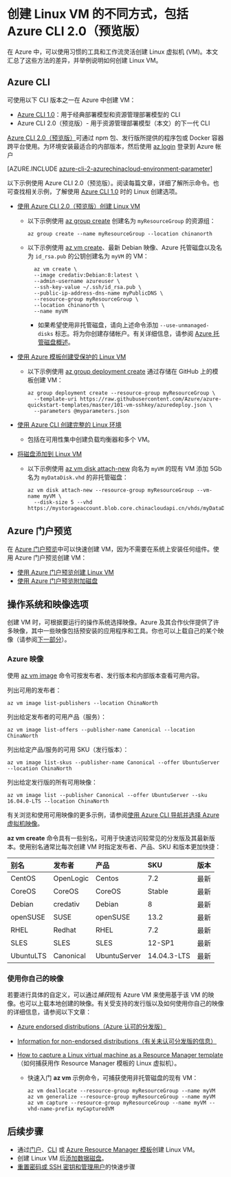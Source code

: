 <properties
    pageTitle="在 Azure 中创建 Linux VM 的不同方式 | Azure"
    description="介绍在 Azure 上创建 Linux 虚拟机的不同方法，并提供每种方法的工具和教程的链接。"
    services="virtual-machines-linux"
    documentationcenter=""
    author="iainfoulds"
    manager="timlt"
    editor=""
    tags="azure-resource-manager" />
<tags 
    ms.assetid="f38f8a44-6c88-4490-a84a-46388212d24c"
    ms.service="virtual-machines-linux"
    ms.devlang="na"
    ms.topic="get-started-article"
    ms.tgt_pltfrm="vm-linux"
    ms.workload="infrastructure-services"
    ms.date="01/03/2016"
    wacn.date="03/24/2017"
    ms.author="iainfou" />

# 创建 Linux VM 的不同方式，包括 Azure CLI 2.0（预览版）
在 Azure 中，可以使用习惯的工具和工作流灵活创建 Linux 虚拟机 (VM)。本文汇总了这些方法的差异，并举例说明如何创建 Linux VM。

## Azure CLI
可使用以下 CLI 版本之一在 Azure 中创建 VM：

- [Azure CLI 1.0](/documentation/articles/virtual-machines-linux-creation-choices-nodejs/)：用于经典部署模型和资源管理部署模型的 CLI
- Azure CLI 2.0（预览版）- 用于资源管理部署模型（本文）的下一代 CLI

[Azure CLI 2.0（预览版）](https://docs.microsoft.com/cli/azure/install-az-cli2)可通过 npm 包、发行版所提供的程序包或 Docker 容器跨平台使用。为环境安装最适合的内部版本，然后使用 [az login](https://docs.microsoft.com/cli/azure/#login) 登录到 Azure 帐户

[AZURE.INCLUDE [azure-cli-2-azurechinacloud-environment-parameter](../../includes/azure-cli-2-azurechinacloud-environment-parameter.md)]

以下示例使用 Azure CLI 2.0（预览版）。阅读每篇文章，详细了解所示命令。也可查找相关示例，了解使用 [Azure CLI 1.0](/documentation/articles/virtual-machines-linux-creation-choices-nodejs/) 时的 Linux 创建选项。

* [使用 Azure CLI 2.0（预览版）创建 Linux VM](/documentation/articles/virtual-machines-linux-quick-create-cli/)
  
    * 以下示例使用 [az group create](https://docs.microsoft.com/cli/azure/group#create) 创建名为 `myResourceGroup` 的资源组：

          az group create --name myResourceGroup --location chinanorth

    * 以下示例使用 [az vm create](https://docs.microsoft.com/cli/azure/vm#create)、最新 Debian 映像、Azure 托管磁盘以及名为 `id_rsa.pub` 的公钥创建名为 `myVM` 的 VM：

            az vm create \
            --image credativ:Debian:8:latest \
            --admin-username azureuser \
            --ssh-key-value ~/.ssh/id_rsa.pub \
            --public-ip-address-dns-name myPublicDNS \
            --resource-group myResourceGroup \
            --location chinanorth \
            --name myVM

        * 如果希望使用非托管磁盘，请向上述命令添加 `--use-unmanaged-disks` 标志。将为你创建存储帐户。有关详细信息，请参阅 [Azure 托管磁盘概述](/documentation/articles/storage-managed-disks-overview/)。

* [使用 Azure 模板创建受保护的 Linux VM](/documentation/articles/virtual-machines-linux-create-ssh-secured-vm-from-template/)
  
    * 以下示例使用 [az group deployment create](https://docs.microsoft.com/cli/azure/group/deployment#create) 通过存储在 GitHub 上的模板创建 VM：

          az group deployment create --resource-group myResourceGroup \ 
            --template-uri https://raw.githubusercontent.com/Azure/azure-quickstart-templates/master/101-vm-sshkey/azuredeploy.json \
            --parameters @myparameters.json

* [使用 Azure CLI 创建完整的 Linux 环境](/documentation/articles/virtual-machines-linux-create-cli-complete/)
  
    * 包括在可用性集中创建负载均衡器和多个 VM。

* [将磁盘添加到 Linux VM](/documentation/articles/virtual-machines-linux-add-disk/)
  
    * 以下示例使用 [az vm disk attach-new](https://docs.microsoft.com/cli/azure/vm/disk#attach-new) 向名为 `myVM` 的现有 VM 添加 5Gb 名为 `myDataDisk.vhd` 的非托管磁盘：

          az vm disk attach-new --resource-group myResourceGroup --vm-name myVM \
            --disk-size 5 --vhd https://mystorageaccount.blob.core.chinacloudapi.cn/vhds/myDataDisk.vhd

## Azure 门户预览
在 [Azure 门户预览](https://portal.azure.cn)中可以快速创建 VM，因为不需要在系统上安装任何组件。使用 Azure 门户预览创建 VM：

* [使用 Azure 门户预览创建 Linux VM](/documentation/articles/virtual-machines-linux-quick-create-portal/)
* [使用 Azure 门户预览附加磁盘](/documentation/articles/virtual-machines-linux-attach-disk-portal/)

## 操作系统和映像选项
创建 VM 时，可根据要运行的操作系统选择映像。Azure 及其合作伙伴提供了许多映像，其中一些映像包括预安装的应用程序和工具。你也可以上载自己的某个映像（请参阅[下一部分](#use-your-own-image)）。

### Azure 映像
使用 [az vm image](https://docs.microsoft.com/cli/azure/vm/image) 命令可按发布者、发行版本和内部版本查看可用内容。

列出可用的发布者：

    az vm image list-publishers --location ChinaNorth

列出给定发布者的可用产品（服务）：

    az vm image list-offers --publisher-name Canonical --location ChinaNorth

列出给定产品/服务的可用 SKU（发行版本）：

    az vm image list-skus --publisher-name Canonical --offer UbuntuServer --location ChinaNorth

列出给定发行版的所有可用映像：

    az vm image list --publisher Canonical --offer UbuntuServer --sku 16.04.0-LTS --location ChinaNorth

有关浏览和使用可用映像的更多示例，请参阅[使用 Azure CLI 导航并选择 Azure 虚拟机映像](/documentation/articles/virtual-machines-linux-cli-ps-findimage/)。

**az vm create** 命令具有一些别名，可用于快速访问较常见的分发版及其最新版本。使用别名通常比每次创建 VM 时指定发布者、产品、SKU 和版本更加快捷：

| 别名 | 发布者 | 产品 | SKU | 版本 |
|:--- |:--- |:--- |:--- |:--- |
| CentOS |OpenLogic |Centos |7\.2 |最新 |
| CoreOS |CoreOS |CoreOS |Stable |最新 |
| Debian |credativ |Debian |8 |最新 |
| openSUSE |SUSE |openSUSE |13\.2 |最新 |
| RHEL |Redhat |RHEL |7\.2 |最新 |
| SLES |SLES |SLES |12-SP1 |最新 |
| UbuntuLTS |Canonical |UbuntuServer |14\.04.3-LTS |最新 |

### <a name="use-your-own-image"></a> 使用你自己的映像
若要进行具体的自定义，可以通过*捕获*现有 Azure VM 来使用基于该 VM 的映像。也可以上载本地创建的映像。有关受支持的发行版以及如何使用你自己的映像的详细信息，请参阅以下文章：

* [Azure endorsed distributions（Azure 认可的分发版）](/documentation/articles/virtual-machines-linux-endorsed-distros/)
* [Information for non-endorsed distributions（有关未认可分发版的信息）](/documentation/articles/virtual-machines-linux-create-upload-generic/)
* [How to capture a Linux virtual machine as a Resource Manager template](/documentation/articles/virtual-machines-linux-capture-image/)（如何捕获用作 Resource Manager 模板的 Linux 虚拟机）。
  
    * 快速入门 **az vm** 示例命令，可捕获使用非托管磁盘的现有 VM：

          az vm deallocate --resource-group myResourceGroup --name myVM
          az vm generalize --resource-group myResourceGroup --name myVM
          az vm capture --resource-group myResourceGroup --name myVM --vhd-name-prefix myCapturedVM

## 后续步骤
* 通过[门户](/documentation/articles/virtual-machines-linux-quick-create-portal/)、[CLI](/documentation/articles/virtual-machines-linux-quick-create-cli/) 或 [Azure Resource Manager 模板](/documentation/articles/virtual-machines-linux-cli-deploy-templates/)创建 Linux VM。
* 创建 Linux VM 后[添加数据磁盘](/documentation/articles/virtual-machines-linux-add-disk/)。
* [重置密码或 SSH 密钥和管理用户](/documentation/articles/virtual-machines-linux-using-vmaccess-extension/)的快速步骤

<!---HONumber=Mooncake_0320_2017-->